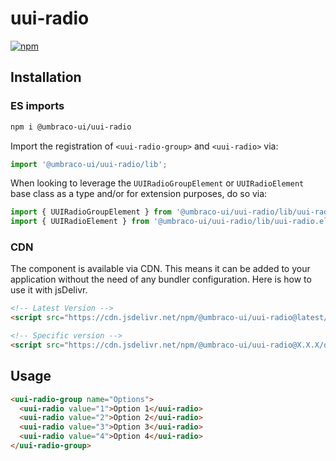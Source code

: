 # uui-radio

[![npm](https://img.shields.io/npm/v/@umbraco-ui/uui-radio?logoColor=%231B264F)](https://www.npmjs.com/package/@umbraco-ui/uui-radio)

## Installation

### ES imports

```zsh
npm i @umbraco-ui/uui-radio
```

Import the registration of `<uui-radio-group>` and `<uui-radio>` via:

```javascript
import '@umbraco-ui/uui-radio/lib';
```

When looking to leverage the `UUIRadioGroupElement` or `UUIRadioElement` base class as a type and/or for extension purposes, do so via:

```javascript
import { UUIRadioGroupElement } from '@umbraco-ui/uui-radio/lib/uui-radio-group.element';
import { UUIRadioElement } from '@umbraco-ui/uui-radio/lib/uui-radio.element';
```

### CDN

The component is available via CDN. This means it can be added to your application without the need of any bundler configuration. Here is how to use it with jsDelivr.

```html
<!-- Latest Version -->
<script src="https://cdn.jsdelivr.net/npm/@umbraco-ui/uui-radio@latest/dist/uui-radio.min.js"></script>

<!-- Specific version -->
<script src="https://cdn.jsdelivr.net/npm/@umbraco-ui/uui-radio@X.X.X/dist/uui-radio.min.js"></script>
```

## Usage

```html
<uui-radio-group name="Options">
  <uui-radio value="1">Option 1</uui-radio>
  <uui-radio value="2">Option 2</uui-radio>
  <uui-radio value="3">Option 3</uui-radio>
  <uui-radio value="4">Option 4</uui-radio>
</uui-radio-group>
```
